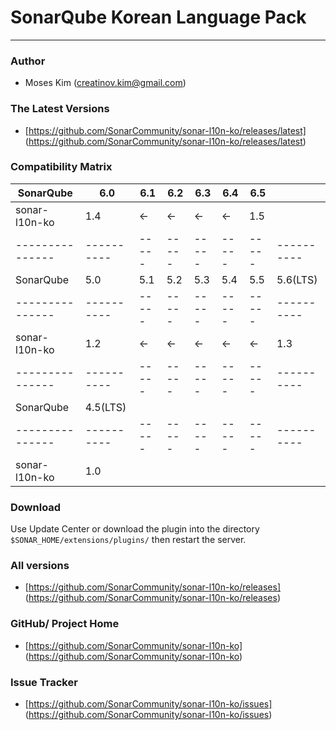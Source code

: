 # SonarQube Korean Language Pack

---

### Author
+ Moses Kim (<creatinov.kim@gmail.com>)

### The Latest Versions
+ [https://github.com/SonarCommunity/sonar-l10n-ko/releases/latest]
(https://github.com/SonarCommunity/sonar-l10n-ko/releases/latest)

### Compatibility Matrix

| SonarQube     | 6.0      | 6.1 | 6.2 | 6.3 | 6.4 | 6.5 |          |
|---------------|----------|-----|-----|-----|-----|-----|----------|
| sonar-l10n-ko | 1.4      | <-  | <-  | <-  | <-  | 1.5 |          |
|---------------|----------|-----|-----|-----|-----|-----|----------|
| SonarQube     | 5.0      | 5.1 | 5.2 | 5.3 | 5.4 | 5.5 | 5.6(LTS) |
|---------------|----------|-----|-----|-----|-----|-----|----------|
| sonar-l10n-ko | 1.2      | <-  | <-  | <-  | <-  | <-  | 1.3      |
|---------------|----------|-----|-----|-----|-----|-----|----------|
| SonarQube     | 4.5(LTS) |     |     |     |     |     |          |
|---------------|----------|-----|-----|-----|-----|-----|----------|
| sonar-l10n-ko | 1.0      |     |     |     |     |     |          |

### Download
Use Update Center or download the plugin into the directory `$SONAR_HOME/extensions/plugins/` then restart the server.

### All versions

+ [https://github.com/SonarCommunity/sonar-l10n-ko/releases]
(https://github.com/SonarCommunity/sonar-l10n-ko/releases)


### GitHub/ Project Home
+ [https://github.com/SonarCommunity/sonar-l10n-ko]
(https://github.com/SonarCommunity/sonar-l10n-ko)

### Issue Tracker
+ [https://github.com/SonarCommunity/sonar-l10n-ko/issues]
(https://github.com/SonarCommunity/sonar-l10n-ko/issues)
